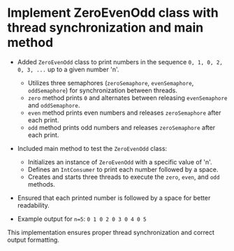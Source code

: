 # Implement ZeroEvenOdd class with thread synchronization and main method

- Added `ZeroEvenOdd` class to print numbers in the sequence `0, 1, 0, 2, 0, 3, ...` up to a given number 'n'.
    - Utilizes three semaphores (`zeroSemaphore`, `evenSemaphore`, `oddSemaphore`) for synchronization between threads.
    - `zero` method prints `0` and alternates between releasing `evenSemaphore` and `oddSemaphore`.
    - `even` method prints even numbers and releases `zeroSemaphore` after each print.
    - `odd` method prints odd numbers and releases `zeroSemaphore` after each print.

- Included main method to test the `ZeroEvenOdd` class:
    - Initializes an instance of `ZeroEvenOdd` with a specific value of 'n'.
    - Defines an `IntConsumer` to print each number followed by a space.
    - Creates and starts three threads to execute the `zero`, `even`, and `odd` methods.

- Ensured that each printed number is followed by a space for better readability.

- Example output for `n=5`: `0 1 0 2 0 3 0 4 0 5`

This implementation ensures proper thread synchronization and correct output formatting.
